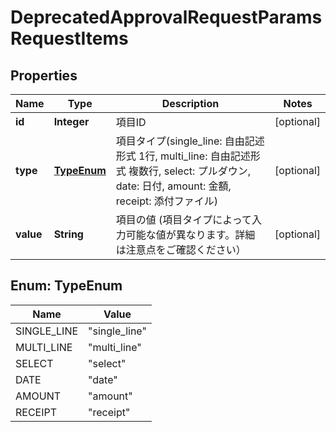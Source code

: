 

# DeprecatedApprovalRequestParamsRequestItems

## Properties

Name | Type | Description | Notes
------------ | ------------- | ------------- | -------------
**id** | **Integer** | 項目ID |  [optional]
**type** | [**TypeEnum**](#TypeEnum) | 項目タイプ(single_line: 自由記述形式 1行, multi_line: 自由記述形式 複数行, select: プルダウン, date: 日付, amount: 金額, receipt: 添付ファイル) |  [optional]
**value** | **String** | 項目の値 (項目タイプによって入力可能な値が異なります。詳細は注意点をご確認ください） |  [optional]



## Enum: TypeEnum

Name | Value
---- | -----
SINGLE_LINE | &quot;single_line&quot;
MULTI_LINE | &quot;multi_line&quot;
SELECT | &quot;select&quot;
DATE | &quot;date&quot;
AMOUNT | &quot;amount&quot;
RECEIPT | &quot;receipt&quot;



